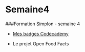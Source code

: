 # Semaine4
###Formation Simplon - semaine 4

* [Mes badges Codecademy](https://www.codecademy.com/fr/users/JeanLefrancois/achievements)

* Le projet Open Food Facts
